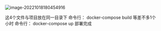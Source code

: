 ![image-20221018180454916](https://cloudimageforsean.oss-cn-hangzhou.aliyuncs.com/image-20221018180454916.png)

这4个文件与项目放在同一目录下
命令行：
docker-compose build
等差不多1个小时
命令行：
docker-compose up
部署完成
